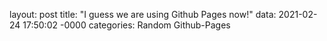 layout: post
title: "I guess we are using Github Pages now!"
data: 2021-02-24 17:50:02 -0000
categories: Random Github-Pages
